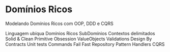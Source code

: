 # Domínios Ricos
Modelando Domínios Ricos com OOP, DDD e CQRS

Linguagem ubíqua
Domínios Ricos
SubDomínios
Contextos delimitados
Solid & Clean 
Primitive Obsession
ValueObjects
Validations
Design By Contracts
Unit tests
Commands
Fail Fast
Repository Pattern
Handlers
CQRS
